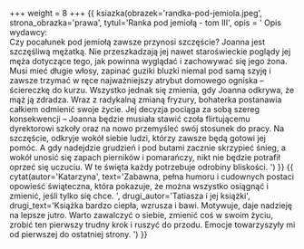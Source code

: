 +++
weight = 8
+++
{{ ksiazka(obrazek='randka-pod-jemiola.jpeg', strona_obrazka='prawa',  tytul='Ranka pod jemiołą - tom III', opis = '
Opis wydawcy:<br/>
Czy pocałunek pod jemiołą zawsze przynosi szczęście? Joanna jest szczęśliwą mężatką. Nie przeszkadzają jej nawet staroświeckie poglądy jej męża dotyczące tego, jak powinna wyglądać i zachowywać się jego żona. Musi mieć długie włosy, zapinać guziki bluzki niemal pod samą szyję i zawsze trzymać w ręce najważniejszy atrybut domowego ogniska – ściereczkę do kurzu. Wszystko jednak się zmienia, gdy Joanna odkrywa, że mąż ją zdradza. Wraz z radykalną zmianą fryzury, bohaterka postanawia całkiem odmienić swoje życie. Jej decyzja pociąga za sobą szereg konsekwencji – Joanna będzie musiała stawić czoła flirtującemu dyrektorowi szkoły oraz na nowo przemyśleć swój stosunek do pracy. Na szczęście, odkryje wokół siebie ludzi, którzy zawsze będą gotowi jej pomóc. A gdy nadejdzie grudzień i pod butami zacznie skrzypieć śnieg, a wokół unosić się zapach pierników i pomarańczy, nikt nie będzie potrafił oprzeć się uczuciu. W te święta każdy potrzebuje odrobiny bliskości.
') }}
{{ cytat(autor='Katarzyna', text='Zabawna, pełna humoru i cudownych postaci opowieść świąteczna, która pokazuje, że można wszystko osiągnąć i zmienić, jeśli tylko się chce. ', drugi_autor='Tatiasza i jej książki', drugi_text='Książka bardzo ciepła, wzrusza i bawi. Motywuje, daje nadzieję na lepsze jutro. Warto zawalczyć o siebie, zmienić coś w swoim życiu, zrobić ten pierwszy trudny krok i ruszyć do przodu. Emocje towarzyszyły mi od pierwszej do ostatniej strony. ') }}
